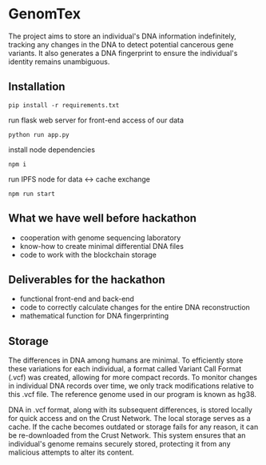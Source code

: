 # GenomTex

The project aims to store an individual's DNA information indefinitely, tracking any changes in
the DNA to detect potential cancerous gene variants. It also generates a DNA fingerprint to ensure
the individual's identity remains unambiguous.

## Installation

`pip install -r requirements.txt`

run flask web server for front-end access of our data

`python run app.py`

install node dependencies

`npm i`

run IPFS node for data <-> cache exchange

`npm run start`
    
## What we have well before hackathon

  - cooperation with genome sequencing laboratory
  - know-how to create minimal differential DNA files
  - code to work with the blockchain storage

## Deliverables for the hackathon

  - functional front-end and back-end
  - code to correctly calculate changes for the entire DNA reconstruction
  - mathematical function for DNA fingerprinting

## Storage

The differences in DNA among humans are minimal. To efficiently store these variations for each individual,
a format called Variant Call Format (.vcf) was created, allowing for more compact records. To monitor changes
in individual DNA records over time, we only track modifications relative to this .vcf file. The reference
genome used in our program is known as hg38.

DNA in .vcf format, along with its subsequent differences, is stored locally for quick access and on the Crust Network.
The local storage serves as a cache. If the cache becomes outdated or storage fails for any reason, it can be
re-downloaded from the Crust Network. This system ensures that an individual's genome remains securely stored,
protecting it from any malicious attempts to alter its content.
